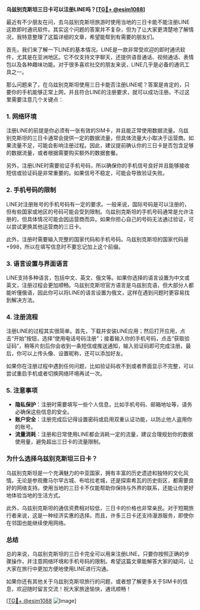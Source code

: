 **乌兹别克斯坦三日卡可以注册LINE吗？[[TG💪+ @esim1088](https://t.me/s/esim1088)]**

最近有不少朋友在问，去乌兹别克斯坦旅游时使用当地的三日卡能不能注册LINE这款即时通讯软件。其实这个问题的答案并不复杂，但为了让大家更清楚地了解情况，我特意整理了这篇详细的文章，希望能帮到有需要的朋友们。

首先，我们来了解一下LINE的基本情况。LINE是一款非常受欢迎的即时通讯软件，尤其是在亚洲地区。它不仅支持文字聊天，还提供语音通话、视频通话、表情包以及各种趣味功能。对于很多喜欢社交的朋友来说，LINE几乎是必备的通讯工具之一。

那么问题来了，在乌兹别克斯坦使用三日卡能否注册LINE呢？答案是肯定的，只要你的手机能够正常上网，并且符合LINE的注册要求，就可以成功注册。不过这里需要注意几个关键点：

### 1. **网络环境**
   注册LINE的前提是你必须有一张有效的SIM卡，并且能正常使用数据流量。乌兹别克斯坦的三日卡通常会提供一定的数据流量，但具体流量大小取决于运营商。如果流量不足，可能会影响注册过程。因此，建议提前确认你的三日卡是否包含足够的数据流量，或者根据需要购买额外的数据套餐。

   另外，注册LINE时需要验证手机号码，所以确保你的手机信号良好并且能够接收短信或验证码是非常重要的。如果信号不稳定，可能会导致验证失败。

### 2. **手机号码的限制**
   LINE对注册账号的手机号码有一定的要求。一般来说，国际号码是可以注册的，但有些国家或地区的号码可能会受到限制。乌兹别克斯坦的手机号码通常是允许注册的，但具体情况可能会因运营商而异。如果你担心自己的号码无法通过验证，可以尝试更换其他运营商的三日卡。

   此外，注册时需要输入完整的国家代码和手机号码。乌兹别克斯坦的国家代码是+998，所以在填写信息时不要忘记加上这个前缀。

### 3. **语言设置与界面语言**
   LINE支持多种语言，包括中文、英文、俄文等。如果你选择的语言设置为中文或英文，注册过程会更加顺畅。乌兹别克斯坦官方语言是乌兹别克语，但大部分人都能听懂俄语，因此你可以将LINE的语言设置为俄文，这样在遇到问题时更容易找到解决方法。

### 4. **注册流程**
   注册LINE的过程其实很简单。首先，下载并安装LINE应用；然后打开应用，点击“开始”按钮，选择“使用电话号码注册”；接着输入你的手机号码，点击“获取验证码”，稍等片刻后你会收到一条短信或推送通知，输入验证码即可完成注册。最后，你可以上传头像、设置昵称，还可以添加好友。

   如果你在注册过程中遇到任何问题，比如验证码收不到或者界面显示不完整，可以尝试重启手机或者切换网络环境再试一次。

### 5. **注意事项**
   - **隐私保护**：注册时需要填写一些个人信息，比如手机号码、邮箱地址等，请务必确保这些信息的安全。
   - **账户安全**：注册完成后记得设置密码或启用双重认证功能，以防止他人盗用你的账号。
   - **流量消耗**：注册和日常使用LINE都会消耗一定的流量，建议合理规划你的数据使用量，避免超出三日卡的流量限制。

### **为什么选择乌兹别克斯坦三日卡？**

乌兹别克斯坦是一个充满魅力的中亚国家，拥有丰富的历史遗迹和独特的文化风情。无论是参观撒马尔罕古城、布哈拉老城，还是探索希瓦的历史街区，都需要良好的网络支持。使用当地的三日卡不仅能帮助你保持与外界的联系，还能让你更好地体验当地的生活方式。

此外，乌兹别克斯坦的通信资费相对较低，三日卡的价格也非常亲民。对于短期旅行者来说，这是一种经济实惠的选择。而且，许多三日卡还支持漫游服务，即使你在邻国也能继续使用网络。

### **总结**

总的来说，乌兹别克斯坦的三日卡完全可以用来注册LINE，只要你按照正确的步骤操作，并注意网络环境和手机号码的限制。希望这篇文章能解答大家的疑问，让大家在旅行中更加方便地使用LINE进行沟通。

如果你还有其他关于乌兹别克斯坦旅行的问题，或者想了解更多关于SIM卡的信息，欢迎随时留言交流！祝大家旅途愉快，通讯顺畅！

[[TG💪+ @esim1088](https://t.me/s/esim1088) ![Image](https://i.postimg.cc/4NQfJmqS/Snipaste-2025-05-13-00-14-12.png)]